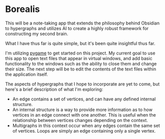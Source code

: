 # Borealis
This will be a note-taking app that extends the philosophy behind Obsidian to hypergraphs and utilizes AI to create a highly robust framework for constructing my second brain.

What I have thus far is quite simple, but it's been quite insightful thus far.

I'm utilizing [pygame](https://github.com/pygame/pygame) to get started on this project. My current goal to use this app to open text files that appear in virtual windows, and add basic functionality to the windows such as the ability to close them and change their size. The next step will be to edit the contents of the text files within the application itself. 

The aspects of hypergraphs that I hope to incorporate are yet to come, but here's a brief description of what I'm exploring:
- An edge contains a set of vertices, and can have any defined internal structure.
- An internal structure is a way to provide more information as to how vertices in an edge connect with one another. This is useful when the relationship between vertices changes depending on the context.
- Multigraphs in this context occur when any edges contain the same set of vertices. Loops are simply an edge containing only a single vertex.